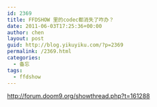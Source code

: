 ```yaml
---
id: 2369
title: FFDSHOW 里的codec都消失了咋办？
date: 2011-06-03T17:25:36+00:00
author: chen
layout: post
guid: http://blog.yikuyiku.com/?p=2369
permalink: /2369.html
categories:
  - 备忘
tags:
  - ffdshow
---
```

http://forum.doom9.org/showthread.php?t=161288